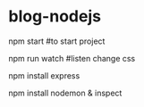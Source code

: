 # blog-nodejs

npm start #to start project

npm run watch #listen change css

npm install express

npm install nodemon & inspect

